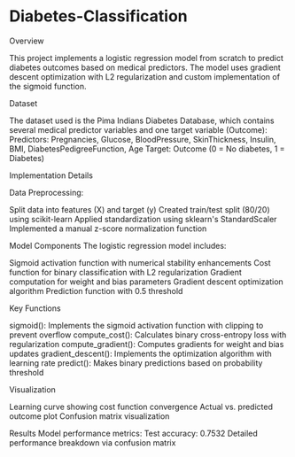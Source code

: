 # Diabetes-Classification
Overview

This project implements a logistic regression model from scratch to predict diabetes outcomes based on medical predictors. The model uses gradient descent optimization with L2 regularization and custom implementation of the sigmoid function.

Dataset

The dataset used is the Pima Indians Diabetes Database, which contains several medical predictor variables and one target variable (Outcome):
Predictors: Pregnancies, Glucose, BloodPressure, SkinThickness, Insulin, BMI, DiabetesPedigreeFunction, Age
Target: Outcome (0 = No diabetes, 1 = Diabetes)

Implementation Details

Data Preprocessing:

Split data into features (X) and target (y)
Created train/test split (80/20) using scikit-learn
Applied standardization using sklearn's StandardScaler
Implemented a manual z-score normalization function

Model Components
The logistic regression model includes:

Sigmoid activation function with numerical stability enhancements
Cost function for binary classification with L2 regularization
Gradient computation for weight and bias parameters
Gradient descent optimization algorithm
Prediction function with 0.5 threshold

Key Functions

sigmoid(): Implements the sigmoid activation function with clipping to prevent overflow
compute_cost(): Calculates binary cross-entropy loss with regularization
compute_gradient(): Computes gradients for weight and bias updates
gradient_descent(): Implements the optimization algorithm with learning rate
predict(): Makes binary predictions based on probability threshold

Visualization

Learning curve showing cost function convergence
Actual vs. predicted outcome plot
Confusion matrix visualization

Results
Model performance metrics:
Test accuracy: 0.7532
Detailed performance breakdown via confusion matrix
